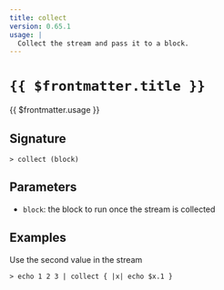 ```yaml
---
title: collect
version: 0.65.1
usage: |
  Collect the stream and pass it to a block.
---
```


# <code>{{ $frontmatter.title }}</code>

<div style='white-space: pre-wrap;'>{{ $frontmatter.usage }}</div>

## Signature

```> collect (block)```

## Parameters

 -  `block`: the block to run once the stream is collected

## Examples

Use the second value in the stream
```shell
> echo 1 2 3 | collect { |x| echo $x.1 }
```
